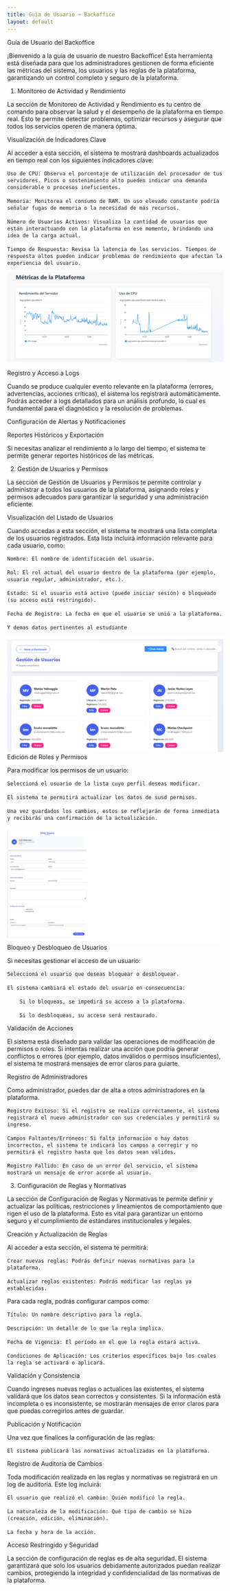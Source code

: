```yaml
---
title: Guía de Usuario — Backoffice
layout: default
---
```


Guía de Usuario del Backoffice

¡Bienvenido a la guía de usuario de nuestro Backoffice! Esta herramienta está diseñada para que los administradores gestionen de forma eficiente las métricas del sistema, los usuarios y las reglas de la plataforma, garantizando un control completo y seguro de la plataforma.

1. Monitoreo de Actividad y Rendimiento

La sección de Monitoreo de Actividad y Rendimiento es tu centro de comando para observar la salud y el desempeño de la plataforma en tiempo real. Esto te permite detectar problemas, optimizar recursos y asegurar que todos los servicios operen de manera óptima.

Visualización de Indicadores Clave

Al acceder a esta sección, el sistema te mostrará dashboards actualizados en tiempo real con los siguientes indicadores clave:

    Uso de CPU: Observa el porcentaje de utilización del procesador de tus servidores. Picos o sostenimiento alto pueden indicar una demanda considerable o procesos ineficientes.

    Memoria: Monitorea el consumo de RAM. Un uso elevado constante podría señalar fugas de memoria o la necesidad de más recursos.

    Número de Usuarios Activos: Visualiza la cantidad de usuarios que están interactuando con la plataforma en ese momento, brindando una idea de la carga actual.

    Tiempo de Respuesta: Revisa la latencia de los servicios. Tiempos de respuesta altos pueden indicar problemas de rendimiento que afectan la experiencia del usuario.
![Captura de pantalla del monitoreo de actividad](../metricas.png "Panel de Monitoreo del Backoffice")

Registro y Acceso a Logs

Cuando se produce cualquier evento relevante en la plataforma (errores, advertencias, acciones críticas), el sistema los registrará automáticamente. Podrás acceder a logs detallados para un análisis profundo, lo cual es fundamental para el diagnóstico y la resolución de problemas.

Configuración de Alertas y Notificaciones

Reportes Históricos y Exportación

Si necesitas analizar el rendimiento a lo largo del tiempo, el sistema te permite generar reportes históricos de las métricas.


2. Gestión de Usuarios y Permisos

La sección de Gestión de Usuarios y Permisos te permite controlar y administrar a todos los usuarios de la plataforma, asignando roles y permisos adecuados para garantizar la seguridad y una administración eficiente.

Visualización del Listado de Usuarios

Cuando accedas a esta sección, el sistema te mostrará una lista completa de los usuarios registrados. Esta lista incluirá información relevante para cada usuario, como:

    Nombre: El nombre de identificación del usuario.

    Rol: El rol actual del usuario dentro de la plataforma (por ejemplo, usuario regular, administrador, etc.).

    Estado: Si el usuario está activo (puede iniciar sesión) o bloqueado (su acceso está restringido).

    Fecha de Registro: La fecha en que el usuario se unió a la plataforma.

    Y demas datos pertinentes al estudiante
![Captura de pantalla de los usuarios](../users.png "Panel de Usuarios")
Edición de Roles y Permisos

Para modificar los permisos de un usuario:

    Seleccioná el usuario de la lista cuyo perfil deseas modificar.

    El sistema te permitirá actualizar los datos de susd permisos.

    Una vez guardados los cambios, estos se reflejarán de forma inmediata y recibirás una confirmación de la actualización.
![Captura de pantalla de editar usuario](../edit.png "Editar Usuario")
Bloqueo y Desbloqueo de Usuarios

Si necesitas gestionar el acceso de un usuario:

    Seleccioná el usuario que deseas bloquear o desbloquear.

    El sistema cambiará el estado del usuario en consecuencia:

        Si lo bloqueas, se impedirá su acceso a la plataforma.

        Si lo desbloqueas, su acceso será restaurado.


Validación de Acciones

El sistema está diseñado para validar las operaciones de modificación de permisos o roles. Si intentas realizar una acción que podría generar conflictos o errores (por ejemplo, datos inválidos o permisos insuficientes), el sistema te mostrará mensajes de error claros para guiarte.

Registro de Administradores

Como administrador, puedes dar de alta a otros administradores en la plataforma.

    Registro Exitoso: Si el registro se realiza correctamente, el sistema registrará el nuevo administrador con sus credenciales y permitirá su ingreso.

    Campos Faltantes/Erróneos: Si falta información o hay datos incorrectos, el sistema te indicará los campos a corregir y no permitirá el registro hasta que los datos sean válidos.

    Registro Fallido: En caso de un error del servicio, el sistema mostrará un mensaje de error acorde al usuario.

3. Configuración de Reglas y Normativas

La sección de Configuración de Reglas y Normativas te permite definir y actualizar las políticas, restricciones y lineamientos de comportamiento que rigen el uso de la plataforma. Esto es vital para garantizar un entorno seguro y el cumplimiento de estándares institucionales y legales.

Creación y Actualización de Reglas

Al acceder a esta sección, el sistema te permitirá:

    Crear nuevas reglas: Podrás definir nuevas normativas para la plataforma.

    Actualizar reglas existentes: Podrás modificar las reglas ya establecidas.

Para cada regla, podrás configurar campos como:

    Título: Un nombre descriptivo para la regla.

    Descripción: Un detalle de lo que la regla implica.

    Fecha de Vigencia: El período en el que la regla estará activa.

    Condiciones de Aplicación: Los criterios específicos bajo los cuales la regla se activará o aplicará.

Validación y Consistencia

Cuando ingreses nuevas reglas o actualices las existentes, el sistema validará que los datos sean correctos y consistentes. Si la información está incompleta o es inconsistente, se mostrarán mensajes de error claros para que puedas corregirlos antes de guardar.

Publicación y Notificación

Una vez que finalices la configuración de las reglas:

    El sistema publicará las normativas actualizadas en la plataforma.

Registro de Auditoría de Cambios

Toda modificación realizada en las reglas y normativas se registrará en un log de auditoría. Este log incluirá:

    El usuario que realizó el cambio: Quién modificó la regla.

    La naturaleza de la modificación: Qué tipo de cambio se hizo (creación, edición, eliminación).

    La fecha y hora de la acción.

Acceso Restringido y Seguridad

La sección de configuración de reglas es de alta seguridad. El sistema garantizará que solo los usuarios debidamente autorizados puedan realizar cambios, protegiendo la integridad y confidencialidad de las normativas de la plataforma.

